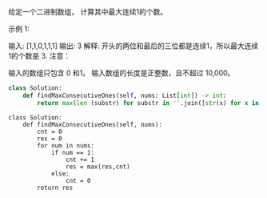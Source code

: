 给定一个二进制数组， 计算其中最大连续1的个数。

示例 1:

输入: [1,1,0,1,1,1]
输出: 3
解释: 开头的两位和最后的三位都是连续1，所以最大连续1的个数是 3.
注意：

输入的数组只包含 0 和1。
输入数组的长度是正整数，且不超过 10,000。



```python
class Solution:
    def findMaxConsecutiveOnes(self, nums: List[int]) -> int:
        return max(len (substr) for substr in ''.join([str(x) for x in nums]).split("0"))

```

```
class Solution:
    def findMaxConsecutiveOnes(self, nums):
        cnt = 0
        res = 0
        for num in nums:
            if num == 1:
                cnt += 1
                res = max(res,cnt)
            else:
                cnt = 0
        return res
```

